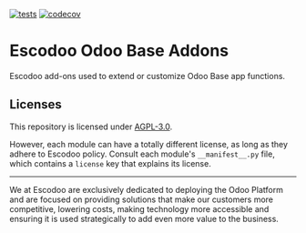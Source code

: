 <!-- [![Runbot Status](https://runbot.odoo-community.org/runbot/badge/flat//15.0.svg)](https://runbot.odoo-community.org/runbot/repo/github-com-oca-base-addons-) -->
<!-- [![Build Status](https://travis-ci.com/Escodoo/base-addons.svg?branch=15.0)](https://travis-ci.com/Escodoo/base-addons) -->
[![tests](https://github.com/Escodoo/base-addons/actions/workflows/test.yml/badge.svg)](https://github.com/Escodoo/base-addons/actions/workflows/test.yml)
[![codecov](https://codecov.io/gh/Escodoo/base-addons/branch/15.0/graph/badge.svg)](https://codecov.io/gh/Escodoo/base-addons)
<!-- [![Translation Status](https://translation.odoo-community.org/widgets/base-addons-15-0/-/svg-badge.svg)](https://translation.odoo-community.org/engage/base-addons-15-0/?utm_source=widget) -->

<!-- /!\ do not modify above this line -->

# Escodoo Odoo Base Addons

Escodoo add-ons used to extend or customize Odoo Base app functions.

<!-- /!\ do not modify below this line -->

<!-- prettier-ignore-start -->



<!-- prettier-ignore-end -->

## Licenses

This repository is licensed under [AGPL-3.0](LICENSE).

However, each module can have a totally different license, as long as they adhere to Escodoo
policy. Consult each module's `__manifest__.py` file, which contains a `license` key
that explains its license.

----

We at Escodoo are exclusively dedicated to deploying the Odoo Platform and are
focused on providing solutions that make our customers more competitive, lowering
costs, making technology more accessible and ensuring it is used strategically to
add even more value to the business.
